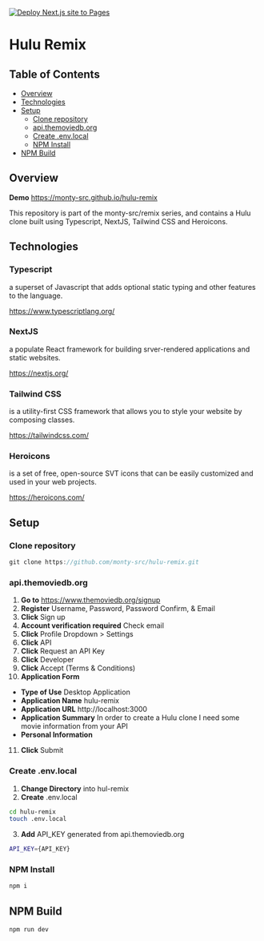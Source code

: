 [![Deploy Next.js site to Pages](https://github.com/monty-src/hulu-remix/actions/workflows/nextjs.yml/badge.svg)](https://github.com/monty-src/hulu-remix/actions/workflows/nextjs.yml)

# Hulu Remix

## Table of Contents

- [Overview](#overview)
- [Technologies](#technologies)
- [Setup](#setup)
  - [Clone repository](#clone-repository)
  - [api.themoviedb.org](#apithemoviedborg)
  - [Create .env.local](#create-envlocal)
  - [NPM Install](#npm-install)
- [NPM Build](#npm-build)

## Overview

**Demo** https://monty-src.github.io/hulu-remix

This repository is part of the monty-src/remix series, and contains a Hulu clone built using Typescript, NextJS, Tailwind CSS and Heroicons.

## Technologies

### Typescript

a superset of Javascript that adds optional static typing and other features to the language.

https://www.typescriptlang.org/

### NextJS

a populate React framework for building srver-rendered applications and static websites.

https://nextjs.org/

### Tailwind CSS 

is a utility-first CSS framework that allows you to style your website by composing classes.

https://tailwindcss.com/

### Heroicons

is a set of free, open-source SVT icons that can be easily customized and used in your web projects.

https://heroicons.com/

## Setup

### Clone repository

```js
git clone https://github.com/monty-src/hulu-remix.git
```

### api.themoviedb.org

1. **Go to** https://www.themoviedb.org/signup
2. **Register** Username, Password, Password Confirm, & Email
3. **Click** Sign up
4. **Account verification required** Check email
5. **Click** Profile Dropdown > Settings
6. **Click** API
7. **Click** Request an API Key
8. **Click** Developer
9. **Click** Accept (Terms & Conditions)
10. **Application Form**
- **Type of Use** Desktop Application
- **Application Name** hulu-remix
- **Application URL** http://localhost:3000
- **Application Summary** In order to create a Hulu clone I need some movie information from your API
- **Personal Information**
11. **Click** Submit

### Create .env.local

1. **Change Directory** into hul-remix
2. **Create** .env.local

```bash
cd hulu-remix
touch .env.local
```

3. **Add** API_KEY generated from api.themoviedb.org

```bash
API_KEY={API_KEY}
```

### NPM Install

```js
npm i
```

## NPM Build

```bash
npm run dev
```